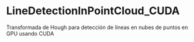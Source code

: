 # LineDetectionInPointCloud_CUDA
Transformada de Hough para detección de líneas en nubes de puntos en GPU usando CUDA
